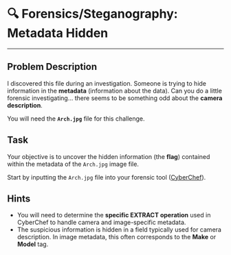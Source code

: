 # 🔍 Forensics/Steganography: Metadata Hidden

---

## Problem Description

I discovered this file during an investigation. Someone is trying to hide information in the **metadata** (information about the data). Can you do a little forensic investigating... there seems to be something odd about the **camera description**.

You will need the **`Arch.jpg`** file for this challenge.

## Task

Your objective is to uncover the hidden information (the **flag**) contained within the metadata of the `Arch.jpg` image file.

Start by inputting the `Arch.jpg` file into your forensic tool ([CyberChef](https://gchq.github.io/CyberChef/)).

## Hints

* You will need to determine the **specific EXTRACT operation** used in CyberChef to handle camera and image-specific metadata. 
* The suspicious information is hidden in a field typically used for camera description. In image metadata, this often corresponds to the **Make** or **Model** tag.
